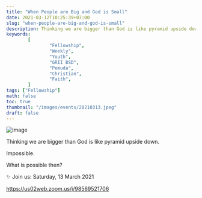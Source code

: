 ```yaml
---
title: "When People are Big and God is Small"
date: 2021-03-12T10:25:39+07:00
slug: "when-people-are-big-and-god-is-small"
description: Thinking we are bigger than God is like pyramid upside down. Impossible. What is possible then?
keywords:
        [
                "Fellowship",
                "Weekly",
                "Youth",
                "GRII BSD",
                "Pemuda",
                "Christian",
                "Faith",
        ]
tags: ["Fellowship"]
math: false
toc: true
thumbnail: "/images/events/20210313.jpeg"
draft: false
---
```


![image](/images/events/20210313.jpeg)

Thinking we are bigger than God is like pyramid upside down.

Impossible.

What is possible then?

✨ Join us: Saturday, 13 March 2021

https://us02web.zoom.us/j/98569521706
